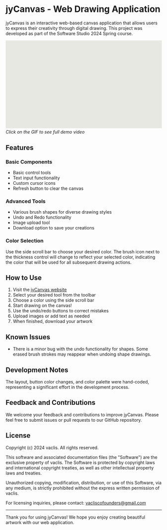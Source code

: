 # jyCanvas - Web Drawing Application

jyCanvas is an interactive web-based canvas application that allows users to express their creativity through digital drawing. This project was developed as part of the Software Studio 2024 Spring course.

[![jyCanvas demo](https://raw.githubusercontent.com/SimonLiu423/cc_diary/ec4694b2518ead544a0f982be761f6c4276f51dd/presentation/ccDiary_intro.gif)](https://www.youtube.com/watch?v=Z0ijTxW7lBY)
*Click on the GIF to see full demo video*

## Features

### Basic Components
- Basic control tools
- Text input functionality
- Custom cursor icons
- Refresh button to clear the canvas

### Advanced Tools
- Various brush shapes for diverse drawing styles
- Undo and Redo functionality
- Image upload tool
- Download option to save your creations

### Color Selection
Use the side scroll bar to choose your desired color. The brush icon next to the thickness control will change to reflect your selected color, indicating the color that will be used for all subsequent drawing actions.

## How to Use

1. Visit the [jyCanvas website](https://vacanvas.web.app/)
2. Select your desired tool from the toolbar
3. Choose a color using the side scroll bar
4. Start drawing on the canvas!
5. Use the undo/redo buttons to correct mistakes
6. Upload images or add text as needed
7. When finished, download your artwork

## Known Issues

- There is a minor bug with the undo functionality for shapes. Some erased brush strokes may reappear when undoing shape drawings.

## Development Notes

The layout, button color changes, and color palette were hand-coded, representing a significant effort in the development process.

## Feedback and Contributions

We welcome your feedback and contributions to improve jyCanvas. Please feel free to submit issues or pull requests to our GitHub repository.

## License

Copyright (c) 2024 vaclis. All rights reserved.

This software and associated documentation files (the "Software") are the exclusive property of vaclis. The Software is protected by copyright laws and international copyright treaties, as well as other intellectual property laws and treaties.

Unauthorized copying, modification, distribution, or use of this Software, via any medium, is strictly prohibited without the express written permission of vaclis.

For licensing inquiries, please contact: vacliscofounders@gmail.com


---

Thank you for using jyCanvas! We hope you enjoy creating beautiful artwork with our web application.